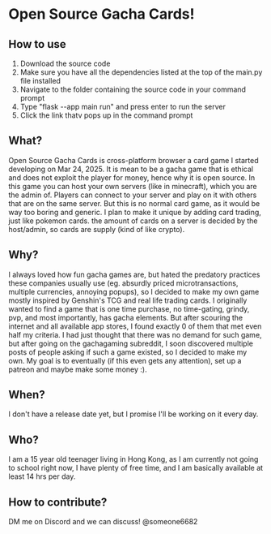 
# Open Source Gacha Cards!

## How to use

1. Download the source code
2. Make sure you have all the dependencies listed at the top of the main.py file installed
3. Navigate to the folder containing the source code in your command prompt
4. Type "flask --app main run" and press enter to run the server
5. Click the link thatv pops up in the command prompt

## What?

Open Source Gacha Cards is cross-platform browser a card game I started developing on Mar 24, 2025. It is mean to be a gacha game that is ethical and does not exploit the player for money, hence why it is open source. In this game you can host your own servers (like in minecraft), which you are the admin of. Players can connect to your server and play on it with others that are on the same server. But this is no normal card game, as it would be way too boring and generic. I plan to make it unique by adding card trading, just like pokemon cards. the amount of cards on a server is decided by the host/admin, so cards are supply (kind of like crypto).

## Why?

I always loved how fun gacha games are, but hated the predatory practices these companies usually use (eg. absurdly priced microtransactions, multiple currencies, annoying popups), so I decided to make my own game mostly inspired by Genshin's TCG and real life trading cards. I originally wanted to find a game that is one time purchase, no time-gating, grindy, pvp, and most importantly, has gacha elements. But after scouring the internet and all available app stores, I found exactly 0 of them that met even half my criteria. I had just thought that there was no demand for such game, but after going on the gachagaming subreddit, I soon discovered multiple posts of people asking if such a game existed, so I decided to make my own. My goal is to eventually (if this even gets any attention), set up a patreon and maybe make some money :).

## When?

I don't have a release date yet, but I promise I'll be working on it every day.

## Who?

I am a 15 year old teenager living in Hong Kong, as I am currently not going to school right now, I have plenty of free time, and I am basically available at least 14 hrs per day.

## How to contribute?

DM me on Discord and we can discuss! @someone6682
